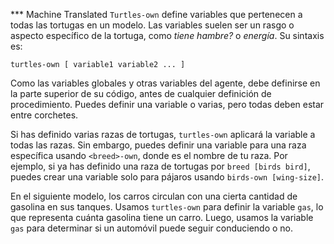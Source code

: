 ﻿*** Machine Translated
`Turtles-own` define variables que pertenecen a todas las tortugas en un modelo. Las variables suelen ser un rasgo o aspecto específico de la tortuga, como *tiene hambre?* o *energía*. Su sintaxis es:

```turtles-own [ variable1 variable2 ... ]```

Como las variables globales y otras variables del agente, debe definirse en la parte superior de su código, antes de cualquier definición de procedimiento. Puedes definir una variable o varias, pero todas deben estar entre corchetes.

Si has definido varias razas de tortugas, `turtles-own` aplicará la variable a todas las razas. Sin embargo, puedes definir una variable para una raza específica usando `<breed>-own`, donde **<breed>** es el nombre de tu raza. Por ejemplo, si ya has definido una raza de tortugas por `breed [birds bird]`, puedes crear una variable solo para pájaros usando `birds-own [wing-size]`.

En el siguiente modelo, los carros circulan con una cierta cantidad de gasolina en sus tanques. Usamos `turtles-own` para definir la variable `gas`, lo que representa cuánta gasolina tiene un carro. Luego, usamos la variable `gas` para determinar si un automóvil puede seguir conduciendo o no.